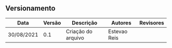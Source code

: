 ## Versionamento

| Data       | Versão | Descrição         | Autores       | Revisores    |
| ---------- | ------ | ----------------- | ------------- | -----------  |
| 30/08/2021 | 0.1    | Criação do arquivo| Estevao Reis  |              |